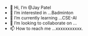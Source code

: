 - 👋 Hi, I’m @Jay Patel
- 👀 I’m interested in ...Badminton
- 🌱 I’m currently learning ...CSE-AI
- 💞️ I’m looking to collaborate on ...
- 📫 How to reach me ...xxxxxxxxxxx.

<!---
ugdgjhiuyfhtg/ugdgjhiuyfhtg is a ✨ special ✨ repository because its `README.md` (this file) appears on your GitHub profile.
You can click the Preview link to take a look at your changes.
--->

